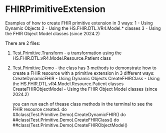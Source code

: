 # FHIRPrimitiveExtension

Examples of how to create  FHIR primitive extension in 3 ways:
1 - Using Dynamic Objects
2 - Using the HS.FHIR.DTL.VR4.Model.* classes
3 - Using the FHIR Object Model classes (since 2024.2)

There are 2 files:
1. Test.Primitive.Transform - a transformation using the HS.FHIR.DTL.vR4.Model.Resource.Patient class
2. Test.Primitive.Demo - the class has 3 methods to demonstrate how to create a FHIR resource with a primitive extension in 3 different ways:
    CreateDynamicFHIR - Using Dynamic Objects
    CreateFHIRClass - Using the HS.FHIR.DTL.vR4.Model.Resource.Patient classes
    CreateFHIRObjectModel - Using the FHIR Object Model classes (since 2024.2)
    
    you can run each of thease class methods in the terminal to see the FHIR resource created.
    do ##class(Test.Primitive.Demo).CreateDynamicFHIR()
    do ##class(Test.Primitive.Demo).CreateFHIRClass()
    do ##class(Test.Primitive.Demo).CreateFHIRObjectModel()

